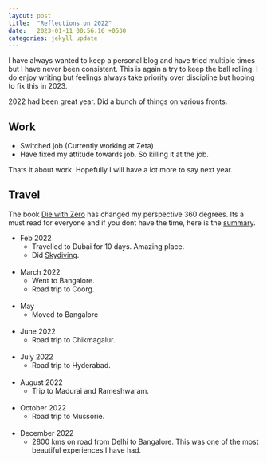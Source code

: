 ```yaml
---
layout: post
title:  "Reflections on 2022"
date:   2023-01-11 00:56:16 +0530
categories: jekyll update
---
```


I have always wanted to keep a personal blog and have tried multiple times but I have never been consistent. This is again a try to keep the ball rolling. I do enjoy writing but feelings always take priority over discipline but hoping to fix this in 2023. 

2022 had been great year. Did a bunch of things on various fronts. 

## Work 
- Switched job (Currently working at Zeta)
- Have fixed my attitude towards job. So killing it at the job. 

Thats it about work. Hopefully I will have a lot more to say next year. 

## Travel 
The book [Die with Zero][Die with Zero] has changed my perspective 360 degrees. Its a must read for everyone and if you dont have the time, here is the [summary][summary]. 
- Feb 2022
    - Travelled to Dubai for 10 days. Amazing place. 
    - Did [Skydiving][Skydiving].
<br/><br/>
- March 2022 
    - Went to Bangalore. 
    - Road trip to Coorg. 
<br/><br/>
- May 
    - Moved to Bangalore 
<br/><br/>
- June 2022
    - Road trip to Chikmagalur.
<br/><br/>
- July 2022
    - Road trip to Hyderabad. 
<br/><br/>
- August 2022
    - Trip to Madurai and Rameshwaram. 
<br/><br/>
- October 2022
    - Road trip to Mussorie. 
<br/><br/>
- December 2022
    - 2800 kms on road from Delhi to Bangalore. This was one of the most beautiful experiences I have had. 

    
[Die with Zero]: https://www.amazon.in/Die-Zero-Getting-Your-Money/dp/0358099765
[summary]: https://lalitdudheria.substack.com/p/i-want-to-die-with-zero
[Skydiving]: https://www.youtube.com/watch?v=x0um82uEMtU&ab_channel=LalitDudheria  